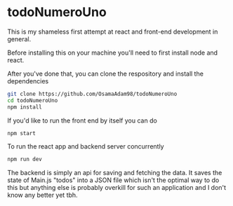 # todoNumeroUno

This is my shameless first attempt at react and front-end development in general.

Before installing this on your machine you'll need to first install node and react.

After you've done that, you can clone the respository and install the dependencies

```sh
git clone https://github.com/OsamaAdam98/todoNumeroUno
cd todoNumeroUno
npm install
```

If you'd like to run the front end by itself you can do

```sh
npm start
```

To run the react app and backend server concurrently

```sh
npm run dev
```

The backend is simply an api for saving and fetching the data.
It saves the state of Main.js "todos" into a JSON file which isn't the optimal way to do this but anything else is probably overkill for such an application and I don't know any better yet tbh.
